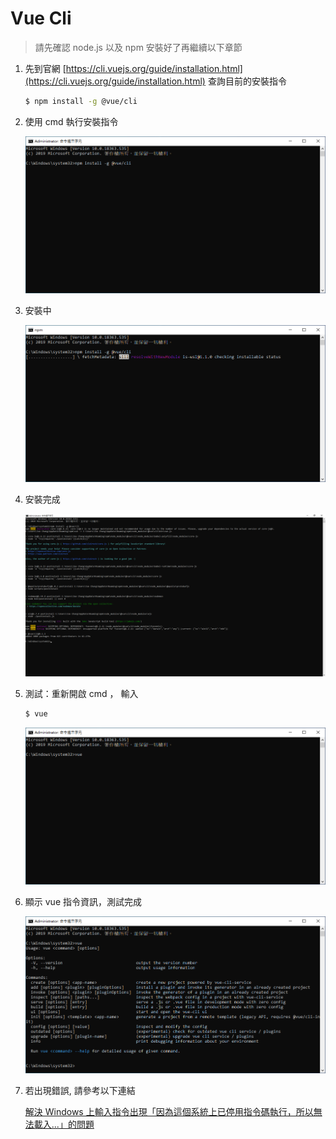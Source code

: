 # Vue Cli

> 請先確認 node.js 以及 npm 安裝好了再繼續以下章節
> 
1. 先到官網 [https://cli.vuejs.org/guide/installation.html](https://cli.vuejs.org/guide/installation.html) 查詢目前的安裝指令
    
    ```bash
    $ npm install -g @vue/cli
    ```
    
2. 使用 cmd 執行安裝指令
    
    ![vue cli install](../asset/img/env/vue_1.png)
    
3. 安裝中
    
    ![](../asset/img/env/vue_2.png)
    
4. 安裝完成
    
    ![](../asset/img/env/vue_3.png)
    
5. 測試：重新開啟 cmd ， 輸入
    
    ```bash
    $ vue
    ```
    
    ![](../asset/img/env/vue_4.png)
    
6. 顯示 vue 指令資訊，測試完成
    
    ![](../asset/img/env/vue_5.png)
    
7. 若出現錯誤, 請參考以下連結
    
    [解決 Windows 上輸入指令出現「因為這個系統上已停用指令碼執行，所以無法載入...」的問題](https://israynotarray.com/other/20200510/1067127387/)
    